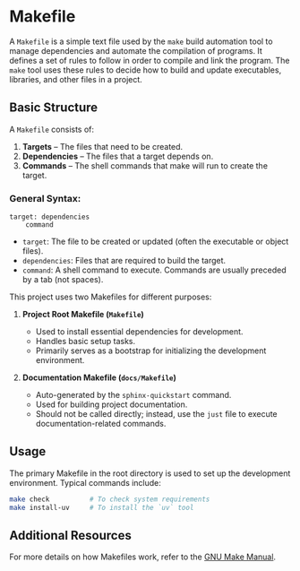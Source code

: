 # Makefile

A `Makefile` is a simple text file used by the `make` build automation tool to manage dependencies and automate the compilation of programs. It defines a set of rules to follow in order to compile and link the program. The `make` tool uses these rules to decide how to build and update executables, libraries, and other files in a project.

## Basic Structure
A `Makefile` consists of:
1. **Targets** – The files that need to be created.
2. **Dependencies** – The files that a target depends on.
3. **Commands** – The shell commands that make will run to create the target.

### General Syntax:
```
target: dependencies
    command
```

- `target`: The file to be created or updated (often the executable or object files).
- `dependencies`: Files that are required to build the target.
- `command`: A shell command to execute. Commands are usually preceded by a tab (not spaces).

This project uses two Makefiles for different purposes:

1. **Project Root Makefile (`Makefile`)**

   - Used to install essential dependencies for development.
   - Handles basic setup tasks.
   - Primarily serves as a bootstrap for initializing the development environment.

2. **Documentation Makefile (`docs/Makefile`)**
   - Auto-generated by the `sphinx-quickstart` command.
   - Used for building project documentation.
   - Should not be called directly; instead, use the `just` file to execute documentation-related commands.

## Usage

The primary Makefile in the root directory is used to set up the development environment. Typical commands include:

```sh
make check   		# To check system requirements
make install-uv     # To install the `uv` tool
```

## Additional Resources

For more details on how Makefiles work, refer to the [GNU Make Manual](https://www.gnu.org/software/make/manual/make.html).
